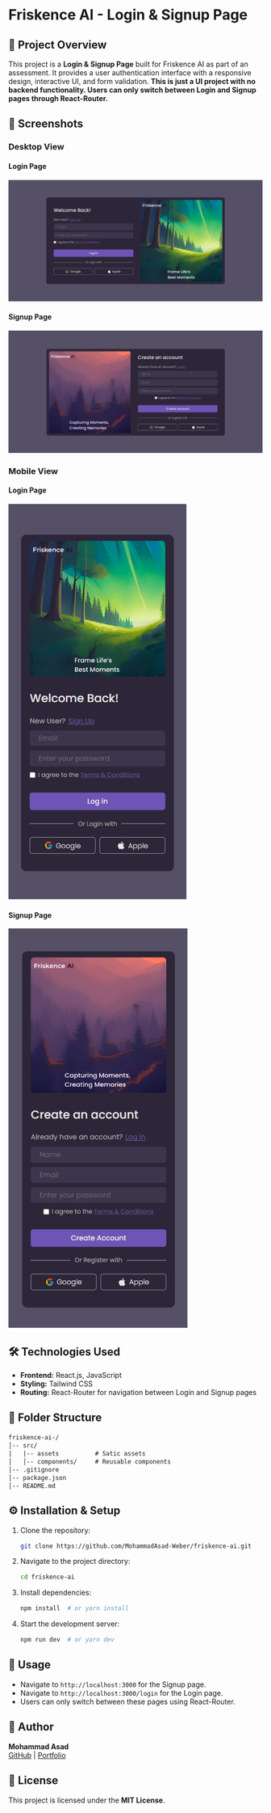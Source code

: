 # Friskence AI - Login & Signup Page

## 📌 Project Overview

This project is a **Login & Signup Page** built for Friskence AI as part of an assessment. It provides a user authentication interface with a responsive design, interactive UI, and form validation. **This is just a UI project with no backend functionality. Users can only switch between Login and Signup pages through React-Router.**

## 📸 Screenshots

### Desktop View

#### Login Page

![Desktop Login](./src/assets/screenshots/desktop-login.png)

#### Signup Page

![Desktop Signup](./src/assets/screenshots/desktop-signup.png)

### Mobile View

#### Login Page

![Mobile Login](./src/assets/screenshots/mobile-login.png)

#### Signup Page

![Mobile Signup](./src/assets/screenshots/mobile-signup.png)

## 🛠️ Technologies Used

- **Frontend:** React.js, JavaScript
- **Styling:** Tailwind CSS
- **Routing:** React-Router for navigation between Login and Signup pages

## 📂 Folder Structure

```
friskence-ai-/
│-- src/
|   |-- assets          # Satic assets
│   │-- components/     # Reusable components
│-- .gitignore
│-- package.json
│-- README.md
```

## ⚙️ Installation & Setup

1. Clone the repository:
   ```bash
   git clone https://github.com/MohammadAsad-Weber/friskence-ai.git
   ```
2. Navigate to the project directory:
   ```bash
   cd friskence-ai
   ```
3. Install dependencies:
   ```bash
   npm install  # or yarn install
   ```
4. Start the development server:
   ```bash
   npm run dev  # or yarn dev
   ```

## 🎯 Usage

- Navigate to `http://localhost:3000` for the Signup page.
- Navigate to `http://localhost:3000/login` for the Login page.
- Users can only switch between these pages using React-Router.

## 📌 Author

**Mohammad Asad**  
[GitHub](https://github.com/MohammadAsad-Weber) | [Portfolio](https://mohammad-asad-portfolio.vercel.app/)

## 📜 License

This project is licensed under the **MIT License**.
